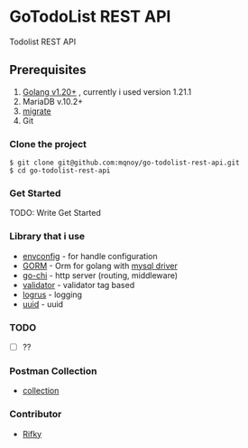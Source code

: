 # GoTodoList REST API

Todolist REST API


## Prerequisites

1. [Golang v1.20+](https://go.dev/doc/install) , currently i used version 1.21.1
1. MariaDB v.10.2+
1. [migrate](https://github.com/golang-migrate/migrate)
1. Git


### Clone the project

```
$ git clone git@github.com:mqnoy/go-todolist-rest-api.git
$ cd go-todolist-rest-api
```



### Get Started
TODO: Write Get Started


### Library that i use
- [envconfig](github.com/kelseyhightower/envconfig) - for handle configuration
- [GORM](https://github.com/go-gorm/gorm) - Orm for golang with [mysql driver](gorm.io/driver/mysql)
- [go-chi](github.com/go-chi/chi/v5) - http server (routing, middleware) 
- [validator](https://pkg.go.dev/github.com/go-playground/validator/v10@v10.16.0) - validator tag based
- [logrus](github.com/sirupsen/logrus) - logging
- [uuid](github.com/google/uuid) - uuid


### TODO 
- [ ] ??


### Postman Collection
- [collection](https://imzalab-preview.postman.co/workspace/Team-Workspace~0db2876e-0a2f-47b7-895c-65f21785eff5/collection/32128861-8f75106a-d84c-410d-a454-8777f4e23cbd?action=share&creator=32128861)


### Contributor
- [Rifky](https://github.com/mqnoy/)
